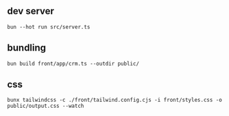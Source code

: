 ## dev server
```
bun --hot run src/server.ts
```

## bundling 
```
bun build front/app/crm.ts --outdir public/
```
## css
```
bunx tailwindcss -c ./front/tailwind.config.cjs -i front/styles.css -o public/output.css --watch
```


